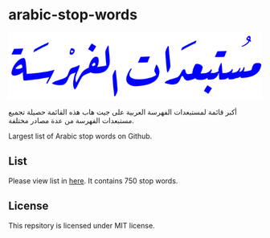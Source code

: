 # arabic-stop-words
![alt text](fahrasa.png)


أكبر قائمة لمستبعدات الفهرسة العربية على جيت هاب
هذه القائمة حصيلة تجميع مستبعدات الفهرسة من عدة مصادر مختلفة.

Largest list of Arabic stop words on Github. 

## List

Please view list in [here](https://github.com/mohataher/arabic-stop-words/blob/master/list.txt). It contains 750 stop words.

## License

This repsitory is licensed under MIT license.
